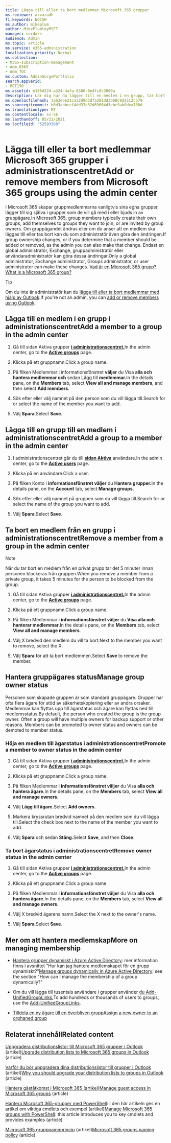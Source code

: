 ```yaml
---
title: Lägga till eller ta bort medlemmar Microsoft 365 grupper
ms.reviewer: arvaradh
f1.keywords: NOCSH
ms.author: mikeplum
author: MikePlumleyMSFT
manager: serdars
audience: Admin
ms.topic: article
ms.service: o365-administration
localization_priority: Normal
ms.collection:
- M365-subscription-management
- Adm_O365
- Adm_TOC
ms.custom: AdminSurgePortfolio
search.appverid:
- MET150
ms.assetid: e186d224-a324-4afa-8300-0e4fc0c3000a
description: Lär dig hur du lägger till en medlem i en grupp, tar bort medlemmar från gruppen och hanterar gruppägares status i Microsoft 365 administrationscenter.
ms.openlocfilehash: 3ab3ebe21caa2d9d3dfa381dd3b68c9d2512cb79
ms.sourcegitcommit: b0d3abbccf4dd37e32d69664d3ebc9ab8dea760d
ms.translationtype: MT
ms.contentlocale: sv-SE
ms.lasthandoff: 05/21/2021
ms.locfileid: "52593388"
---
```

# <a name="add-or-remove-members-from-microsoft-365-groups-using-the-admin-center"></a><span data-ttu-id="cfd1c-103">Lägga till eller ta bort medlemmar Microsoft 365 grupper i administrationscentret</span><span class="sxs-lookup"><span data-stu-id="cfd1c-103">Add or remove members from Microsoft 365 groups using the admin center</span></span>

<span data-ttu-id="cfd1c-104">I Microsoft 365 skapar gruppmedlemmarna vanligtvis sina egna grupper, lägger till sig själva i grupper som de vill gå med i eller bjuds in av gruppägare.</span><span class="sxs-lookup"><span data-stu-id="cfd1c-104">In Microsoft 365, group members typically create their own groups, add themselves to groups they want to join, or are invited by group owners.</span></span> <span data-ttu-id="cfd1c-105">Om gruppägandet ändras eller om du anser att en medlem ska läggas till eller tas bort kan du som administratör även göra den ändringen.</span><span class="sxs-lookup"><span data-stu-id="cfd1c-105">If group ownership changes, or if you determine that a member should be added or removed, as the admin you can also make that change.</span></span> <span data-ttu-id="cfd1c-106">Endast en global administratör, Exchange, gruppadministratör eller användaradministratör kan göra dessa ändringar.</span><span class="sxs-lookup"><span data-stu-id="cfd1c-106">Only a global administrator, Exchange administrator, Groups administrator, or user administrator can make these changes.</span></span> [<span data-ttu-id="cfd1c-107">Vad är en Microsoft 365 grupp?</span><span class="sxs-lookup"><span data-stu-id="cfd1c-107">What is a Microsoft 365 group?</span></span>](https://support.microsoft.com/office/b565caa1-5c40-40ef-9915-60fdb2d97fa2)

> [!TIP]
> <span data-ttu-id="cfd1c-108">Om du inte är administratör kan du [lägga till eller ta bort medlemmar med hjälp av Outlook](https://support.microsoft.com/office/3b650f4a-5c9b-4f94-a1bb-0cca4b1091de).</span><span class="sxs-lookup"><span data-stu-id="cfd1c-108">If you're not an admin, you can [add or remove members using Outlook](https://support.microsoft.com/office/3b650f4a-5c9b-4f94-a1bb-0cca4b1091de).</span></span>
  
## <a name="add-a-member-to-a-group-in-the-admin-center"></a><span data-ttu-id="cfd1c-109">Lägga till en medlem i en grupp i administrationscentret</span><span class="sxs-lookup"><span data-stu-id="cfd1c-109">Add a member to a group in the admin center</span></span>

1. <span data-ttu-id="cfd1c-110">Gå till sidan Aktiva grupper [**i administrationscentret.**](https://admin.microsoft.com/Adminportal/Home?#/groups)</span><span class="sxs-lookup"><span data-stu-id="cfd1c-110">In the admin center, go to the [**Active groups**](https://admin.microsoft.com/Adminportal/Home?#/groups) page.</span></span>  

2. <span data-ttu-id="cfd1c-111">Klicka på ett gruppnamn.</span><span class="sxs-lookup"><span data-stu-id="cfd1c-111">Click a group name.</span></span>

3. <span data-ttu-id="cfd1c-112">På fliken Medlemmar i informationsfönstret **väljer** du Visa **alla och hantera medlemmar och** sedan Lägg till **medlemmar.**</span><span class="sxs-lookup"><span data-stu-id="cfd1c-112">In the details pane, on the **Members** tab, select **View all and manage members**, and then select **Add members**.</span></span>

4. <span data-ttu-id="cfd1c-113">Sök efter eller välj namnet på den person som du vill lägga till.</span><span class="sxs-lookup"><span data-stu-id="cfd1c-113">Search for or select the name of the member you want to add.</span></span>

5. <span data-ttu-id="cfd1c-114">Välj **Spara**.</span><span class="sxs-lookup"><span data-stu-id="cfd1c-114">Select **Save**.</span></span>

## <a name="add-a-group-to-a-member-in-the-admin-center"></a><span data-ttu-id="cfd1c-115">Lägga till en grupp till en medlem i administrationscentret</span><span class="sxs-lookup"><span data-stu-id="cfd1c-115">Add a group to a member in the admin center</span></span>

1. <span data-ttu-id="cfd1c-116">I administrationscentret går du till [**sidan Aktiva**](https://admin.microsoft.com/Adminportal/Home?#/users) användare.</span><span class="sxs-lookup"><span data-stu-id="cfd1c-116">In the admin center, go to the [**Active users**](https://admin.microsoft.com/Adminportal/Home?#/users) page.</span></span>  

2. <span data-ttu-id="cfd1c-117">Klicka på en användare.</span><span class="sxs-lookup"><span data-stu-id="cfd1c-117">Click a user.</span></span>

3. <span data-ttu-id="cfd1c-118">På fliken Konto i **informationsfönstret väljer** du **Hantera grupper.**</span><span class="sxs-lookup"><span data-stu-id="cfd1c-118">In the details pane, on the **Account** tab, select **Manage groups**.</span></span>

4. <span data-ttu-id="cfd1c-119">Sök efter eller välj namnet på gruppen som du vill lägga till.</span><span class="sxs-lookup"><span data-stu-id="cfd1c-119">Search for or select the name of the group you want to add.</span></span>

5. <span data-ttu-id="cfd1c-120">Välj **Spara**.</span><span class="sxs-lookup"><span data-stu-id="cfd1c-120">Select **Save**.</span></span>

## <a name="remove-a-member-from-a-group-in-the-admin-center"></a><span data-ttu-id="cfd1c-121">Ta bort en medlem från en grupp i administrationscentret</span><span class="sxs-lookup"><span data-stu-id="cfd1c-121">Remove a member from a group in the admin center</span></span>

> [!NOTE]
> <span data-ttu-id="cfd1c-122">När du tar bort en medlem från en privat grupp tar det 5 minuter innan personen blockeras från gruppen.</span><span class="sxs-lookup"><span data-stu-id="cfd1c-122">When you remove a member from a private group, it takes 5 minutes for the person to be blocked from the group.</span></span>

1. <span data-ttu-id="cfd1c-123">Gå till sidan Aktiva grupper [**i administrationscentret.**](https://admin.microsoft.com/Adminportal/Home?#/groups)</span><span class="sxs-lookup"><span data-stu-id="cfd1c-123">In the admin center, go to the [**Active groups**](https://admin.microsoft.com/Adminportal/Home?#/groups) page.</span></span>  

2. <span data-ttu-id="cfd1c-124">Klicka på ett gruppnamn.</span><span class="sxs-lookup"><span data-stu-id="cfd1c-124">Click a group name.</span></span>

3. <span data-ttu-id="cfd1c-125">På fliken Medlemmar i **informationsfönstret väljer** du **Visa alla och hanterar medlemmar**.</span><span class="sxs-lookup"><span data-stu-id="cfd1c-125">In the details pane, on the **Members** tab, select **View all and manage members**.</span></span>

4. <span data-ttu-id="cfd1c-126">Välj X bredvid den medlem du vill ta bort.</span><span class="sxs-lookup"><span data-stu-id="cfd1c-126">Next to the member you want to remove, select the X.</span></span>

5. <span data-ttu-id="cfd1c-127">Välj **Spara** för att ta bort medlemmen.</span><span class="sxs-lookup"><span data-stu-id="cfd1c-127">Select **Save** to remove the member.</span></span>

## <a name="manage-group-owner-status"></a><span data-ttu-id="cfd1c-128">Hantera gruppägares status</span><span class="sxs-lookup"><span data-stu-id="cfd1c-128">Manage group owner status</span></span>

<span data-ttu-id="cfd1c-p102">Personen som skapade gruppen är som standard gruppägare. Grupper har ofta flera ägare för stöd av säkerhetskopiering eller av andra orsaker. Medlemmar kan flyttas upp till ägarstatus och ägare kan flyttas ned till medlemsstatus.</span><span class="sxs-lookup"><span data-stu-id="cfd1c-p102">By default, the person who created the group is the group owner. Often a group will have multiple owners for backup support or other reasons. Members can be promoted to owner status and owners can be demoted to member status.</span></span>
  
### <a name="promote-a-member-to-owner-status-in-the-admin-center"></a><span data-ttu-id="cfd1c-132">Höja en medlem till ägarstatus i administrationscentret</span><span class="sxs-lookup"><span data-stu-id="cfd1c-132">Promote a member to owner status in the admin center</span></span>

1. <span data-ttu-id="cfd1c-133">Gå till sidan Aktiva grupper [**i administrationscentret.**](https://admin.microsoft.com/Adminportal/Home?#/groups)</span><span class="sxs-lookup"><span data-stu-id="cfd1c-133">In the admin center, go to the [**Active groups**](https://admin.microsoft.com/Adminportal/Home?#/groups) page.</span></span>  

2. <span data-ttu-id="cfd1c-134">Klicka på ett gruppnamn.</span><span class="sxs-lookup"><span data-stu-id="cfd1c-134">Click a group name.</span></span>

3. <span data-ttu-id="cfd1c-135">På fliken Medlemmar i **informationsfönstret väljer** du Visa **alla och hantera ägare.**</span><span class="sxs-lookup"><span data-stu-id="cfd1c-135">In the details pane, on the **Members** tab, select **View all and manage owners**.</span></span>

4. <span data-ttu-id="cfd1c-136">Välj **Lägg till ägare.**</span><span class="sxs-lookup"><span data-stu-id="cfd1c-136">Select **Add owners**.</span></span>

5. <span data-ttu-id="cfd1c-137">Markera kryssrutan bredvid namnet på den medlem som du vill lägga till.</span><span class="sxs-lookup"><span data-stu-id="cfd1c-137">Select the check box next to the name of the member you want to add.</span></span>

6. <span data-ttu-id="cfd1c-138">Välj **Spara** och sedan **Stäng.**</span><span class="sxs-lookup"><span data-stu-id="cfd1c-138">Select **Save**, and then **Close**.</span></span>

### <a name="remove-owner-status-in-the-admin-center"></a><span data-ttu-id="cfd1c-139">Ta bort ägarstatus i administrationscentret</span><span class="sxs-lookup"><span data-stu-id="cfd1c-139">Remove owner status in the admin center</span></span>

1. <span data-ttu-id="cfd1c-140">Gå till sidan Aktiva grupper [**i administrationscentret.**](https://admin.microsoft.com/Adminportal/Home?#/groups)</span><span class="sxs-lookup"><span data-stu-id="cfd1c-140">In the admin center, go to the [**Active groups**](https://admin.microsoft.com/Adminportal/Home?#/groups) page.</span></span>  

2. <span data-ttu-id="cfd1c-141">Klicka på ett gruppnamn.</span><span class="sxs-lookup"><span data-stu-id="cfd1c-141">Click a group name.</span></span>

3. <span data-ttu-id="cfd1c-142">På fliken Medlemmar i **informationsfönstret väljer** du Visa **alla och hantera ägare.**</span><span class="sxs-lookup"><span data-stu-id="cfd1c-142">In the details pane, on the **Members** tab, select **View all and manage owners**.</span></span>

4. <span data-ttu-id="cfd1c-143">Välj X bredvid ägarens namn.</span><span class="sxs-lookup"><span data-stu-id="cfd1c-143">Select the X next to the owner's name.</span></span>

5. <span data-ttu-id="cfd1c-144">Välj **Spara**.</span><span class="sxs-lookup"><span data-stu-id="cfd1c-144">Select **Save**.</span></span>

## <a name="more-on-managing-membership"></a><span data-ttu-id="cfd1c-145">Mer om att hantera medlemskap</span><span class="sxs-lookup"><span data-stu-id="cfd1c-145">More on managing membership</span></span>

- <span data-ttu-id="cfd1c-146">[Hantera grupper dynamiskt i Azure Active Directory](/azure/active-directory/fundamentals/active-directory-groups-create-azure-portal): mer information finns i avsnittet "Hur kan jag hantera medlemskapet för en grupp dynamiskt?"</span><span class="sxs-lookup"><span data-stu-id="cfd1c-146">[Manage groups dynamically in Azure Active Directory](/azure/active-directory/fundamentals/active-directory-groups-create-azure-portal): see the section "How can I manage the membership of a group dynamically?"</span></span>

- <span data-ttu-id="cfd1c-147">Om du vill lägga till tusentals användare i grupper använder [du Add-UnifiedGroupLinks.](/powershell/module/exchange/add-unifiedgrouplinks)</span><span class="sxs-lookup"><span data-stu-id="cfd1c-147">To add hundreds or thousands of users to groups, use the [Add-UnifiedGroupLinks](/powershell/module/exchange/add-unifiedgrouplinks).</span></span>

- [<span data-ttu-id="cfd1c-148">Tilldela en ny ägare till en överbliven grupp</span><span class="sxs-lookup"><span data-stu-id="cfd1c-148">Assign a new owner to an orphaned group</span></span>](https://support.microsoft.com/office/86bb3db6-8857-45d1-95c8-f6d540e45732)

## <a name="related-content"></a><span data-ttu-id="cfd1c-149">Relaterat innehåll</span><span class="sxs-lookup"><span data-stu-id="cfd1c-149">Related content</span></span>

<span data-ttu-id="cfd1c-150">[Uppgradera distributionslistor till Microsoft 365 grupper i Outlook](../manage/upgrade-distribution-lists.md) (artikel)</span><span class="sxs-lookup"><span data-stu-id="cfd1c-150">[Upgrade distribution lists to Microsoft 365 groups in Outlook](../manage/upgrade-distribution-lists.md) (article)</span></span>

<span data-ttu-id="cfd1c-151">[Varför du bör uppgradera dina distributionslistor till grupper i Outlook](https://support.microsoft.com/office/7fb3d880-593b-4909-aafa-950dd50ce188) (artikel)</span><span class="sxs-lookup"><span data-stu-id="cfd1c-151">[Why you should upgrade your distribution lists to groups in Outlook](https://support.microsoft.com/office/7fb3d880-593b-4909-aafa-950dd50ce188) (article)</span></span>

<span data-ttu-id="cfd1c-152">[Hantera gäståtkomst i Microsoft 365 (artikel)](manage-guest-access-in-groups.md)</span><span class="sxs-lookup"><span data-stu-id="cfd1c-152">[Manage guest access in Microsoft 365 groups](manage-guest-access-in-groups.md) (article)</span></span>

<span data-ttu-id="cfd1c-153">[Hantera Microsoft 365-grupper med PowerShell](../../enterprise/manage-microsoft-365-groups-with-powershell.md): i den här artikeln ges en artikel om viktiga cmdlets och exempel (artikel)</span><span class="sxs-lookup"><span data-stu-id="cfd1c-153">[Manage Microsoft 365 groups with PowerShell](../../enterprise/manage-microsoft-365-groups-with-powershell.md): this article introduces you to key cmdlets and provides examples (article)</span></span>

<span data-ttu-id="cfd1c-154">[Microsoft 365 gruppnamnprincip](../../solutions/groups-naming-policy.md) (artikel)</span><span class="sxs-lookup"><span data-stu-id="cfd1c-154">[Microsoft 365 groups naming policy](../../solutions/groups-naming-policy.md) (article)</span></span>